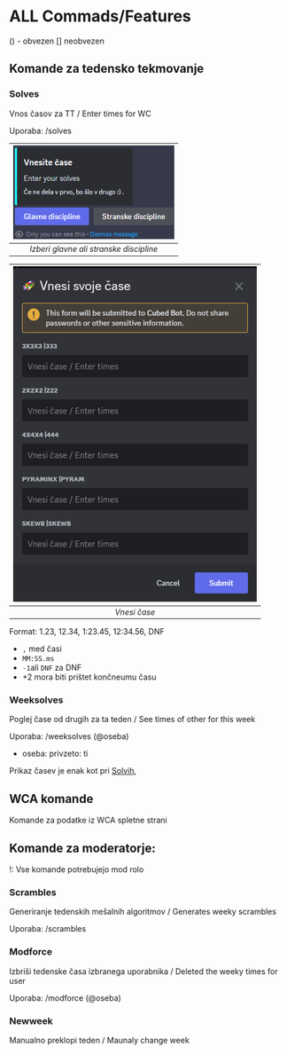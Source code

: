 # ALL Commads/Features

() - obvezen 
[] neobvezen

## Komande za tedensko tekmovanje 

### Solves
Vnos časov za TT / Enter times for WC

Uporaba:
/solves

| ![solves](/assets/images/guide/solves.png) | 
|:--:| 
| *Izberi glavne ali stranske discipline* |

| ![solves](/assets/images/guide/solves2.png) | 
|:--:| 
| *Vnesi čase* |

Format: 1.23, 12.34, 1:23.45, 12:34.56, DNF
* `,` med časi
* `MM:SS.ms`
* `-1`ali `DNF` za DNF
* +2 mora biti prištet končneumu času

### Weeksolves
Poglej čase od drugih za ta teden / See times of other for this week

Uporaba: /weeksolves (@oseba)
* oseba: privzeto: ti

Prikaz časev je enak kot pri [Solvih](#solves),


## WCA komande
Komande za podatke iz WCA spletne strani



## Komande za moderatorje: 
!: Vse komande potrebujejo mod rolo

### Scrambles
Generiranje tedenskih mešalnih algoritmov / Generates weeky scrambles

Uporaba: /scrambles

### Modforce
Izbriši tedenske časa izbranega uporabnika / Deleted the weeky times for user

Uporaba: /modforce (@oseba)

### Newweek
Manualno preklopi teden / Maunaly change week


